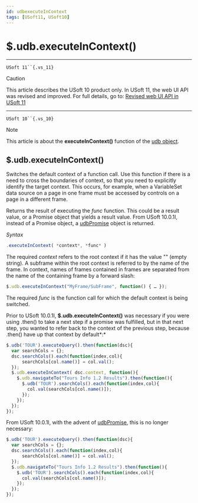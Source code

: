 ```yaml
---
id: udbexecuteInContext
tags: [USoft11, USoft10]
---
```

# $.udb.executeInContext()



----

`USoft 11``{.vs_11}`

> [!CAUTION]
> This article describes the USoft 10 product only.
> In USoft 11, the web UI API was revised and improved. For full details, go to:
> [Revised web UI API in USoft 11](/docs/Web_and_app_UIs/UDB_udb/Revised_web_UI_API_in_USoft_11.md)

----

`USoft 10``{.vs_10}`

> [!NOTE]
> This article is about the **executeInContext()** function of the [udb object](/docs/Web_and_app_UIs/UDB_udb).

## **$.udb.executeInContext()**

Switches the default context of a function call. Use this function if there is a need to cross the boundaries of context, so that you need to explicitly identify the target context. This occurs, for example, when a VariableSet data source on a page in one frame must be accessed by controls on a page in a different frame.

Returns the result of executing the *func* function. This could be a result value, or a Promise object that yields a result value. From USoft 10.0.1I, instead of a Promise object, a [udbPromise](/docs/Web_and_app_UIs/JavaScript/Promises_for_asynchronous_Javascript.md) object is returned.

*Syntax*

```js
.executeInContext( *context*, *func* )
```

The required *context* refers to the root context if it has the value "" (empty string). A subframe within the root context is referred to by the name of the frame. In context, names of frames contained in frames are separated from the name of the containing frame by a forward slash:

```js
$.udb.executeInContext("MyFrame/SubFrame", function() { … });
```

The required *func* is the function call for which the default context is being switched.

Prior to USoft 10.0.1I, **$.udb.executeInContext()** was necessary if you were using .then() to take a next step if a promise was fulfilled, but in that next step, you wanted to refer back to the context of the previous step, because .then() have up that context by default*:*

```js
$.udb('TOUR').executeQuery().then(function(dsc){
  var searchCols = {};  
  dsc.searchCols().each(function(index,col){
      searchCols[col.name()] = col.val();
  });
  $.udb.executeInContext( dsc.context, function(){
    $.udb.navigateTo("Tours Info 1.2 Results").then(function(){
      $.udb('TOUR').searchCols().each(function(index,col){
        col.val(searchCols[col.name()]);
      });
    });
  });
});
```

From USoft 10.0.1I, with the advent of [udbPromise](/docs/Web_and_app_UIs/JavaScript/Promises_for_asynchronous_Javascript.md), this is no longer necessary:

```js
$.udb('TOUR').executeQuery().then(function(dsc){
  var searchCols = {};  
  dsc.searchCols().each(function(index,col){
      searchCols[col.name()] = col.val();
  });
  $.udb.navigateTo("Tours Info 1.2 Results").then(function(){
    $.udb('TOUR').searchCols().each(function(index,col){
      col.val(searchCols[col.name()]);
    });
  });
});
```

 
